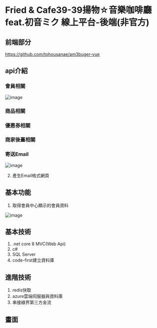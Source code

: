 # Fried & Cafe39-39揚物☆音樂咖啡廳feat.初音ミク 線上平台-後端(非官方)

## 前端部分

https://github.com/tohousanae/am3buger-vue

## api介紹


### 會員相關

![image](https://github.com/user-attachments/assets/eee2af9b-143a-478f-9a56-3c4fb3bd10f8)

### 商品相關


### 優惠券相關


### 商家後臺相關


### 寄送Email

![image](https://github.com/user-attachments/assets/3912ef39-bb63-4e6b-986f-f8b95db3e3da)

2. 產生Email格式網頁


## 基本功能

1. 取得會員中心顯示的會員資料<br>

![image](https://github.com/user-attachments/assets/11e78c58-7947-4181-aa03-d0637036e286)

## 基本技術
1. .net core 8 MVC(Web Api)
2. c#
3. SQL Server
4. code-first建立資料庫

## 進階技術
1. redis快取
2. azure雲端伺服器與資料庫
3. 串接綠界第三方金流

## 畫面


